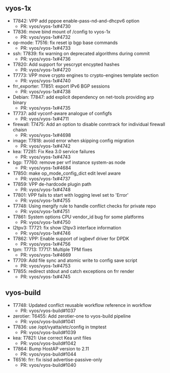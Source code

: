 ## vyos-1x
- T7842: VPP add pppoe enable-pass-nd-and-dhcpv6 option
   - PR: vyos/vyos-1x#4730
- T7836: move bind mount of /config to vyos-1x
   - PR: vyos/vyos-1x#4732
- op-mode: T7516: fix reset ip bgp base commands
   - PR: vyos/vyos-1x#4733
- ssh: T7839: fix warning on deprecated algorithms during commit
   - PR: vyos/vyos-1x#4736
- T7820: Add support for yescrypt encypted hashes
   - PR: vyos/vyos-1x#4720
- T7773: VPP move crypto engines to crypto-engines template section
   - PR: vyos/vyos-1x#4740
- frr_exporter: T7851: export IPv6 BGP sessions
   - PR: vyos/vyos-1x#4738
- Debian: T7847: add explicit dependency on net-tools providing arp binary
   - PR: vyos/vyos-1x#4735
- T7737: add vyconf-aware analogue of configfs
   - PR: vyos/vyos-1x#4711
- firewall: T7475: Add an option to disable conntrack for individual firewall chaisn
   - PR: vyos/vyos-1x#4698
- image: T7818: avoid error when skipping config migration
   - PR: vyos/vyos-1x#4742
- kea: T7281: Fix Kea 3.0 service failures
   - PR: vyos/vyos-1x#4743
- bgp: T7760: remove per vrf instance system-as node
   - PR: vyos/vyos-1x#4684
- T7850: make op_mode_config_dict edit level aware
   - PR: vyos/vyos-1x#4737
- T7859: VPP de-hardcode plugin path
   - PR: vyos/vyos-1x#4748
- T7801: VPP fails to start with logging level set to 'Error'
   - PR: vyos/vyos-1x#4755
- T7748: Using mergify rule to handle conflict checks for private repo
   - PR: vyos/vyos-1x#4751
- T7861: System options CPU vendor_id bug for some platforms
   - PR: vyos/vyos-1x#4750
- l2tpv3: T7721: fix show l2tpv3 interface information
   - PR: vyos/vyos-1x#4746
- T7862: VPP: Enable support of ixgbevf driver for DPDK
   - PR: vyos/vyos-1x#4756
- tpm: T7713: T7717: Multiple TPM fixes
   - PR: vyos/vyos-1x#4669
- T7709: Add file sync and atomic write to config save script
   - PR: vyos/vyos-1x#4753
- T7855: redirect stdout and catch exceptions on frr render
   - PR: vyos/vyos-1x#4745


## vyos-build
- T7748: Updated conflict reusable workflow reference in workflow
   - PR: vyos/vyos-build#1037
- zerotier: T6455: Add zerotier-one to vyos-build pipeline
   - PR: vyos/vyos-build#1041
- T7836: use /opt/vyatta/etc/config in tmptest
   - PR: vyos/vyos-build#1039
- kea: T7821: Use correct Kea unit files
   - PR: vyos/vyos-build#1042
- T7864: Bump HostAP version to 2.11
   - PR: vyos/vyos-build#1044
- T6516: frr: fix isisd advertise-passive-only 
   - PR: vyos/vyos-build#1040


